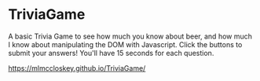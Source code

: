 # TriviaGame

A basic Trivia Game to see how much you know about beer, and how much I know about manipulating the DOM with Javascript. Click the buttons to submit your answers! You'll have 15 seconds for each question.

https://mlmccloskey.github.io/TriviaGame/
